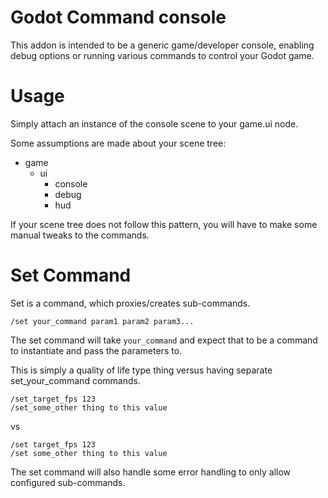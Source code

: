 Godot Command console
======================

This addon is intended to be a generic game/developer console, enabling debug options or running various commands to control your Godot game.

Usage
=====

Simply attach an instance of the console scene to your game.ui node.

Some assumptions are made about your scene tree:

- game
  - ui
    - console
    - debug
    - hud

If your scene tree does not follow this pattern, you will have to make some manual tweaks to the commands.

Set Command
===========

Set is a command, which proxies/creates sub-commands.

```
/set your_command param1 param2 param3...
```

The set command will take `your_command` and expect that to be a command to instantiate and pass the parameters to.

This is simply a quality of life type thing versus having separate set_your_command commands.

```
/set_target_fps 123
/set_some_other thing to this value
```
vs
```
/set target_fps 123
/set some_other thing to this value
```

The set command will also handle some error handling to only allow configured sub-commands.
